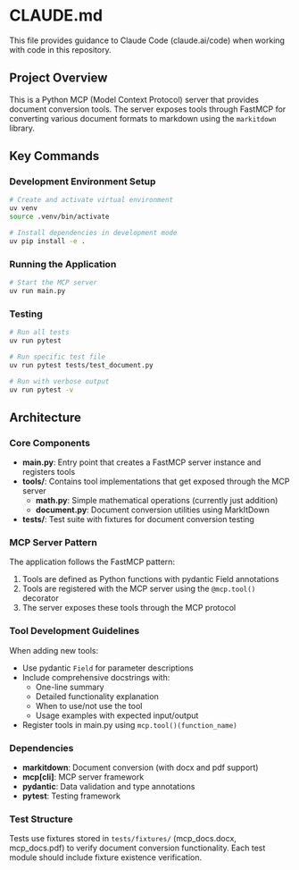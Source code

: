 # CLAUDE.md

This file provides guidance to Claude Code (claude.ai/code) when working with code in this repository.

## Project Overview

This is a Python MCP (Model Context Protocol) server that provides document conversion tools. The server exposes tools through FastMCP for converting various document formats to markdown using the `markitdown` library.

## Key Commands

### Development Environment Setup
```bash
# Create and activate virtual environment
uv venv
source .venv/bin/activate

# Install dependencies in development mode
uv pip install -e .
```

### Running the Application
```bash
# Start the MCP server
uv run main.py
```

### Testing
```bash
# Run all tests
uv run pytest

# Run specific test file
uv run pytest tests/test_document.py

# Run with verbose output
uv run pytest -v
```

## Architecture

### Core Components

- **main.py**: Entry point that creates a FastMCP server instance and registers tools
- **tools/**: Contains tool implementations that get exposed through the MCP server
  - **math.py**: Simple mathematical operations (currently just addition)
  - **document.py**: Document conversion utilities using MarkItDown
- **tests/**: Test suite with fixtures for document conversion testing

### MCP Server Pattern

The application follows the FastMCP pattern:
1. Tools are defined as Python functions with pydantic Field annotations
2. Tools are registered with the MCP server using the `@mcp.tool()` decorator
3. The server exposes these tools through the MCP protocol

### Tool Development Guidelines

When adding new tools:
- Use pydantic `Field` for parameter descriptions
- Include comprehensive docstrings with:
  - One-line summary
  - Detailed functionality explanation
  - When to use/not use the tool
  - Usage examples with expected input/output
- Register tools in main.py using `mcp.tool()(function_name)`

### Dependencies

- **markitdown**: Document conversion (with docx and pdf support)
- **mcp[cli]**: MCP server framework
- **pydantic**: Data validation and type annotations
- **pytest**: Testing framework

### Test Structure

Tests use fixtures stored in `tests/fixtures/` (mcp_docs.docx, mcp_docs.pdf) to verify document conversion functionality. Each test module should include fixture existence verification.
